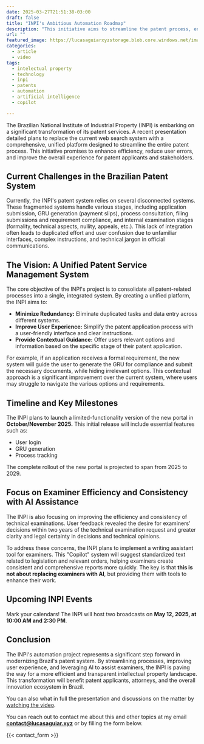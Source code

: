 ```yaml
---
date: 2025-03-27T21:51:38-03:00
draft: false
title: "INPI's Ambitious Automation Roadmap"
description: "This initiative aims to streamline the patent process, enhance user experience, and improve the efficiency of patent examiners."
url: ""
featured_image: https://lucasaguiarxyzstorage.blob.core.windows.net/images/thumb-inpi-roadmap.png
categories:
  - article
  - video
tags:
  - intelectual property
  - technology
  - inpi
  - patents
  - automation
  - artificial intelligence
  - copilot

---
```




The Brazilian National Institute of Industrial Property (INPI) is embarking on a significant transformation of its patent services. A recent presentation detailed plans to replace the current web search system with a comprehensive, unified platform designed to streamline the entire patent process. This initiative promises to enhance efficiency, reduce user errors, and improve the overall experience for patent applicants and stakeholders.

## Current Challenges in the Brazilian Patent System

Currently, the INPI's patent system relies on several disconnected systems. These fragmented systems handle various stages, including application submission, GRU generation (payment slips), process consultation, filing submissions and requirement compliance, and internal examination stages (formality, technical aspects, nullity, appeals, etc.). This lack of integration often leads to duplicated effort and user confusion due to unfamiliar interfaces, complex instructions, and technical jargon in official communications.

## The Vision: A Unified Patent Service Management System

The core objective of the INPI's project is to consolidate all patent-related processes into a single, integrated system. By creating a unified platform, the INPI aims to:

* **Minimize Redundancy:** Eliminate duplicated tasks and data entry across different systems.
* **Improve User Experience:** Simplify the patent application process with a user-friendly interface and clear instructions.
* **Provide Contextual Guidance:** Offer users relevant options and information based on the specific stage of their patent application.

For example, if an application receives a formal requirement, the new system will guide the user to generate the GRU for compliance and submit the necessary documents, while hiding irrelevant options. This contextual approach is a significant improvement over the current system, where users may struggle to navigate the various options and requirements.

## Timeline and Key Milestones

The INPI plans to launch a limited-functionality version of the new portal in **October/November 2025.** This initial release will include essential features such as:

* User login
* GRU generation
* Process tracking

The complete rollout of the new portal is projected to span from 2025 to 2029.

## Focus on Examiner Efficiency and Consistency with AI Assistance

The INPI is also focusing on improving the efficiency and consistency of technical examinations. User feedback revealed the desire for examiners' decisions within two years of the technical examination request and greater clarity and legal certainty in decisions and technical opinions.

To address these concerns, the INPI plans to implement a writing assistant tool for examiners. This "Copilot" system will suggest standardized text related to legislation and relevant orders, helping examiners create consistent and comprehensive reports more quickly. The key is that **this is not about replacing examiners with AI**, but providing them with tools to enhance their work.

## Upcoming INPI Events

Mark your calendars! The INPI will host two broadcasts on **May 12, 2025, at 10:00 AM and 2:30 PM**.

## Conclusion

The INPI's automation project represents a significant step forward in modernizing Brazil's patent system. By streamlining processes, improving user experience, and leveraging AI to assist examiners, the INPI is paving the way for a more efficient and transparent intellectual property landscape. This transformation will benefit patent applicants, attorneys, and the overall innovation ecosystem in Brazil.

You can also what in full the presentation and discussions on the matter by [watching the video](https://www.youtube.com/watch?v=OAXyPg1TsiQ).

You can reach out to contact me about this and other topics at my email **<contact@lucasaguiar.xyz>** or by filling the form below.

{{< contact_form >}}
